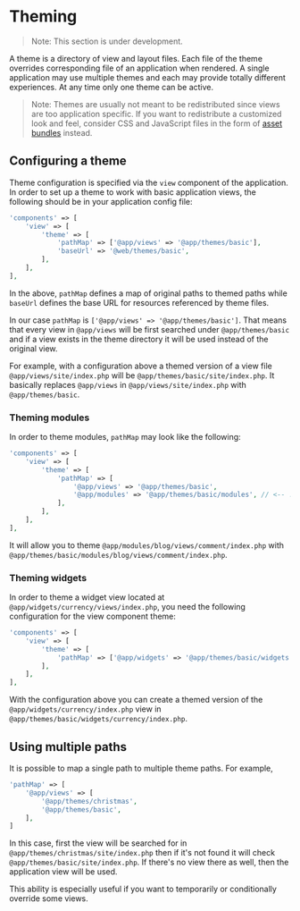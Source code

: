 Theming
=======

> Note: This section is under development.

A theme is a directory of view and layout files. Each file of the theme overrides corresponding file of an application
when rendered. A single application may use multiple themes and each may provide totally different experiences. At any
time only one theme can be active.

> Note: Themes are usually not meant to be redistributed since views are too application specific. If you want to
  redistribute a customized look and feel, consider CSS and JavaScript files in the form of [asset bundles](structure-assets.md) instead.

Configuring a theme
-------------------

Theme configuration is specified via the `view` component of the application. In order to set up a theme to work with basic
application views, the following should be in your application config file:

```php
'components' => [
    'view' => [
        'theme' => [
            'pathMap' => ['@app/views' => '@app/themes/basic'],
            'baseUrl' => '@web/themes/basic',
        ],
    ],
],
```

In the above, `pathMap` defines a map of original paths to themed paths while `baseUrl` defines the base URL for
resources referenced by theme files.

In our case `pathMap` is `['@app/views' => '@app/themes/basic']`. That means that every view in `@app/views` will be
first searched under `@app/themes/basic` and if a view exists in the theme directory it will be used instead of the
original view.

For example, with a configuration above a themed version of a view file `@app/views/site/index.php` will be
`@app/themes/basic/site/index.php`. It basically replaces `@app/views` in `@app/views/site/index.php` with
`@app/themes/basic`.

### Theming modules

In order to theme modules, `pathMap` may look like the following:

```php
'components' => [
    'view' => [
        'theme' => [
            'pathMap' => [
                '@app/views' => '@app/themes/basic',
                '@app/modules' => '@app/themes/basic/modules', // <-- !!!
            ],
        ],
    ],
],
```

It will allow you to theme `@app/modules/blog/views/comment/index.php` with `@app/themes/basic/modules/blog/views/comment/index.php`.

### Theming widgets

In order to theme a widget view located at `@app/widgets/currency/views/index.php`, you need the following configuration for
the view component theme:

```php
'components' => [
    'view' => [
        'theme' => [
            'pathMap' => ['@app/widgets' => '@app/themes/basic/widgets'],
        ],
    ],
],
```

With the configuration above you can create a themed version of the `@app/widgets/currency/index.php` view in
`@app/themes/basic/widgets/currency/index.php`.

Using multiple paths
--------------------

It is possible to map a single path to multiple theme paths. For example,

```php
'pathMap' => [
    '@app/views' => [
        '@app/themes/christmas',
        '@app/themes/basic',
    ],
]
```

In this case, first the view will be searched for in `@app/themes/christmas/site/index.php` then if it's not found it will check
`@app/themes/basic/site/index.php`. If there's no view there as well, then the application view will be used.

This ability is especially useful if you want to temporarily or conditionally override some views.

